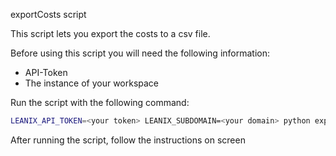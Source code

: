 exportCosts script

This script lets you export the costs to a csv file.  

Before using this script you will need the following information:
- API-Token
- The instance of your workspace

Run the script with the following command:  
```bash
LEANIX_API_TOKEN=<your token> LEANIX_SUBDOMAIN=<your domain> python exportCosts.py
```

After running the script, follow the instructions on screen